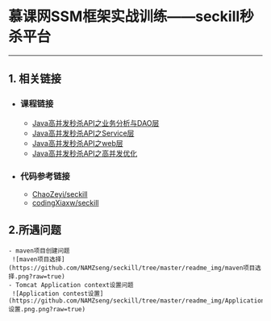 # 慕课网SSM框架实战训练——seckill秒杀平台
---

##  1. 相关链接
- ###  课程链接
    - [Java高并发秒杀API之业务分析与DAO层](https://www.imooc.com/learn/587)
    - [Java高并发秒杀API之Service层](https://www.imooc.com/learn/631)
    - [Java高并发秒杀API之web层](https://www.imooc.com/learn/630)
    - [Java高并发秒杀API之高并发优化](https://www.imooc.com/learn/632)
- ###  代码参考链接
	- [ChaoZeyi/seckill](https://github.com/ChaoZeyi/seckill)
	- [codingXiaxw/seckill](https://github.com/codingXiaxw/seckill)

##  2.所遇问题
	- maven项目创建问题
	 ![maven项目选择](https://github.com/NAMZseng/seckill/tree/master/readme_img/maven项目选择.png?raw=true)
	- Tomcat Application context设置问题
	 ![Application contest设置](https://github.com/NAMZseng/seckill/tree/master/readme_img/Application_Contest设置.png.png?raw=true)
	 

